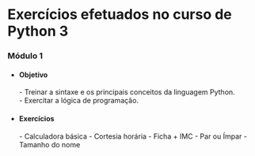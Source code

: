 # Exercícios efetuados no curso de Python 3
<h3>Módulo 1</h3>

* <h4> Objetivo </h4>
    - Treinar a sintaxe e os principais conceitos da linguagem Python. </br>
    - Exercitar a lógica de programação.

* <h4> Exercícios </h4>
    - Calculadora básica
    - Cortesia horária
    - Ficha + IMC
    - Par ou Ímpar
    - Tamanho do nome
    
